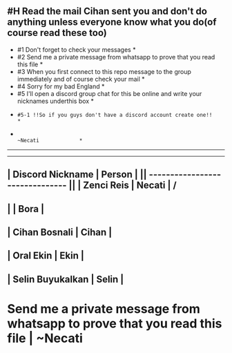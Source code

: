 #H Read the mail Cihan sent you and don't do anything unless everyone know what you do(of course read these too)
---------------------------------------------------------------------------------------------------------------------------
*  #1 Don't forget to check your messages                                                                                 *
*  #2 Send me a private message from whatsapp to prove that you read this file                                            *
*  #3 When you first connect to this repo message to the group immediately and of course check your mail                  *
*  #4 Sorry for my bad England                                                                                            *
*  #5 I'll open a discord group chat for this be online and write your nicknames underthis box                            *
*     #5-1 !!So if you guys don't have a discord account create one!!                                                     *
*                                                                                                    ~Necati             *
---------------------------------------------------------------------------------------------------------------------------

-------------------------------
| Discord Nickname  |  Person |           ||
-------------------------------           ||
|   Zenci Reis      |  Necati |           \/
-------------------------------
|                   |  Bora   |
-------------------------------
|  Cihan Bosnali    |  Cihan  |
-------------------------------
|   Oral Ekin       |  Ekin   |
-------------------------------
| Selin Buyukalkan  | Selin   |
-------------------------------

# Send me a private message from whatsapp to prove that you read this file | ~Necati
